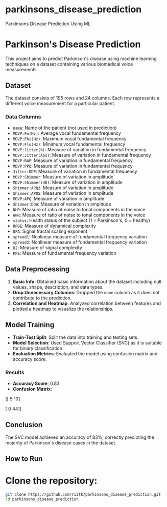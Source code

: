 # parkinsons_disease_prediction
Parkinsons Disease Prediction Using ML

# Parkinson's Disease Prediction

This project aims to predict Parkinson's disease using machine learning techniques on a dataset containing various biomedical voice measurements.

## Dataset

The dataset consists of 195 rows and 24 columns. Each row represents a different voice measurement for a particular patient.

### Data Columns

- `name`: Name of the patient (not used in prediction)
- `MDVP:Fo(Hz)`: Average vocal fundamental frequency
- `MDVP:Fhi(Hz)`: Maximum vocal fundamental frequency
- `MDVP:Flo(Hz)`: Minimum vocal fundamental frequency
- `MDVP:Jitter(%)`: Measure of variation in fundamental frequency
- `MDVP:Jitter(Abs)`: Measure of variation in fundamental frequency
- `MDVP:RAP`: Measure of variation in fundamental frequency
- `MDVP:PPQ`: Measure of variation in fundamental frequency
- `Jitter:DDP`: Measure of variation in fundamental frequency
- `MDVP:Shimmer`: Measure of variation in amplitude
- `MDVP:Shimmer(dB)`: Measure of variation in amplitude
- `Shimmer:APQ3`: Measure of variation in amplitude
- `Shimmer:APQ5`: Measure of variation in amplitude
- `MDVP:APQ`: Measure of variation in amplitude
- `Shimmer:DDA`: Measure of variation in amplitude
- `NHR`: Measure of ratio of noise to tonal components in the voice
- `HNR`: Measure of ratio of noise to tonal components in the voice
- `status`: Health status of the subject (1 = Parkinson's, 0 = healthy)
- `RPDE`: Measure of dynamical complexity
- `DFA`: Signal fractal scaling exponent
- `spread1`: Nonlinear measure of fundamental frequency variation
- `spread2`: Nonlinear measure of fundamental frequency variation
- `D2`: Measure of signal complexity
- `PPE`: Measure of fundamental frequency variation

## Data Preprocessing

1. **Basic Info**: Obtained basic information about the dataset including null values, shape, description, and data types.
2. **Drop Unnecessary Columns**: Dropped the `name` column as it does not contribute to the prediction.
3. **Correlation and Heatmap**: Analyzed correlation between features and plotted a heatmap to visualize the relationships.

## Model Training

- **Train-Test Split**: Split the data into training and testing sets.
- **Model Selection**: Used Support Vector Classifier (SVC) as it is suitable for binary classification.
- **Evaluation Metrics**: Evaluated the model using confusion matrix and accuracy score.

### Results

- **Accuracy Score**: 0.83
- **Confusion Matrix**: 

[[ 5 10]

[ 0 44]]

## Conclusion

The SVC model achieved an accuracy of 83%, correctly predicting the majority of Parkinson's disease cases in the dataset.

## How to Run

# Clone the repository:
  ```bash
  git clone https://github.com/riitk/parkinsons_disease_prediction.git
  cd parkinsons_disease_prediction